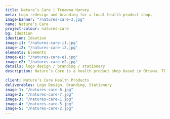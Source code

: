 ```yaml
---
title: Nature’s Care | Treawna Harvey
meta: Logo redesign and branding for a local health product shop.
image-banner: "/natures-care-3.jpg"
name: Nature’s Care
project-colour: natures-care
bg: ideation
ideation: Ideation
image-i1: "/natures-care-i1.jpg"
image-i2: "/natures-care-i2.jpg"
elements: Elements
image-e1: "/natures-care-e1.jpg"
image-e2: "/natures-care-e2.jpg"
details: logo design / branding / stationery
description: Nature’s Care is a health product shop based in Ottawa. The store is recognized for its extensive inventory, friendly staff and knowledgeable owner, so the redesign of their brand kept these qualities in mind.

client: Nature’s Care Health Products
deliverables: Logo Design, Branding, Stationery
image-1: "/natures-care-6.jpg"
image-2: "/natures-care-7.jpg"
image-3: "/natures-care-1.jpg"
image-4: "/natures-care-5.jpg"
image-5: "/natures-care-2.jpg"
---
```

